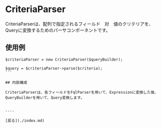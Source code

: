# CriteriaParser

CriteriaParserは、配列で指定されるフィールド　対　値のクリテリアを、Queryに変換するためのパーサコンポーネントです。 

## 使用例

````
$criteriaParser = new CriteriaParser($queryBuilder);

$query = $criteriaParser->parse($criteria);
```

## 内部構成

CriteriaParserは、各フィールドをFqlParserを用いて、Expressionに変換した後、QueryBuilderを用いて、Query変換します。


----

[戻る](./index.md)